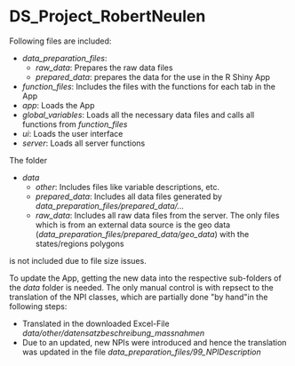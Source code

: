 # DS_Project_RobertNeulen

Following files are included:
* *data_preparation_files*: 
  * *raw_data*: Prepares the raw data files
  * *prepared_data*: prepares the data for the use in the R Shiny App
* *function_files*: Includes the files with the functions for each tab in the App
* *app*: Loads the App
* *global_variables*: Loads all the necessary data files and calls all functions from *function_files*
* *ui*: Loads the user interface
* *server*: Loads all server functions

The folder
* *data*
  * *other*: Includes files like variable descriptions, etc.
  * *prepared_data*: Includes all data files generated by *data_preparation_files/prepared_data/...*
  * *raw_data*: Includes all raw data files from the server. The only files which is from an external data source is the geo data (*data_preparation_files/prepared_data/geo_data*) with the states/regions polygons

is not included due to file size issues.

To update the App, getting the new data into the respective sub-folders of the *data* folder is needed. The only manual control is with repsect to the translation of the NPI classes, which are partially done "by hand"in the following steps:
* Translated in the downloaded Excel-File *data/other/datensatzbeschreibung_massnahmen*
* Due to an updated, new NPIs were introduced and hence the translation was updated in the file *data_preparation_files/99_NPIDescription*
